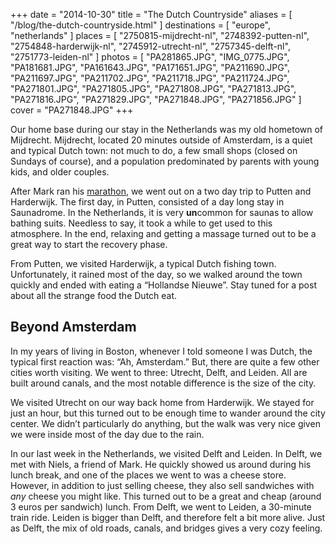 +++
date    = "2014-10-30"
title   = "The Dutch Countryside"
aliases = [ "/blog/the-dutch-countryside.html" ]
destinations = [ "europe", "netherlands" ]
places  = [
  "2750815-mijdrecht-nl", "2748392-putten-nl", "2754848-harderwijk-nl",
  "2745912-utrecht-nl", "2757345-delft-nl", "2751773-leiden-nl"
]
photos = [
  "PA281865.JPG", "IMG_0775.JPG", "PA181681.JPG", "PA161643.JPG", "PA171651.JPG",
  "PA211690.JPG", "PA211697.JPG", "PA211702.JPG", "PA211718.JPG", "PA211724.JPG",
  "PA271801.JPG", "PA271805.JPG", "PA271808.JPG", "PA271813.JPG", "PA271816.JPG",
  "PA271829.JPG", "PA271848.JPG", "PA271856.JPG"
]
cover = "PA271848.JPG"
+++

Our home base during our stay in the Netherlands was my old hometown of Mijdrecht. Mijdrecht, located 20 minutes outside of Amsterdam, is a quiet and typical Dutch town: not much to do, a few small shops (closed on Sundays of course), and a population predominated by parents with young kids, and older couples.
<!--more-->
After Mark ran his [marathon](/blog/running-the-amsterdam-marathon.html), we went out on a two day trip to Putten and Harderwijk. The first day, in Putten, consisted of a day long stay in Saunadrome. In the Netherlands, it is very **un**common for saunas to allow bathing suits. Needless to say, it took a while to get used to this atmosphere. In the end, relaxing and getting a massage turned out to be a great way to start the recovery phase.

From Putten, we visited Harderwijk, a typical Dutch fishing town. Unfortunately, it rained most of the day, so we walked around the town quickly and ended with eating a “Hollandse Nieuwe”. Stay tuned for a post about all the strange food the Dutch eat.

## Beyond Amsterdam
In my years of living in Boston, whenever I told someone I was Dutch, the typical first reaction was: “Ah, Amsterdam.” But, there are quite a few other cities worth visiting. We went to three: Utrecht, Delft, and Leiden. All are built around canals, and the most notable difference is the size of the city.

We visited Utrecht on our way back home from Harderwijk. We stayed for just an hour, but this turned out to be enough time to wander around the city center. We didn’t particularly do anything, but the walk was very nice given we were inside most of the day due to the rain.

In our last week in the Netherlands, we visited Delft and Leiden. In Delft, we met with Niels, a friend of Mark. He quickly showed us around during his lunch break, and one of the places we went to was a cheese store. However, in addition to just selling cheese, they also sell sandwiches with *any* cheese you might like. This turned out to be a great and cheap (around 3 euros per sandwich) lunch. From Delft, we went to Leiden, a 30-minute train ride. Leiden is bigger than Delft, and therefore felt a bit more alive. Just as Delft, the mix of old roads, canals, and bridges gives a very cozy feeling.